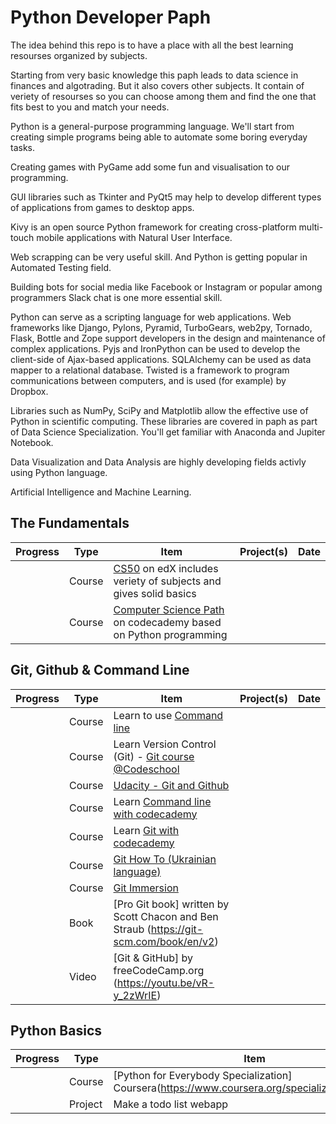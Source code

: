# Python Developer Paph

The idea behind this repo is to have a place with all the best learning resourses organized by subjects.

Starting from very basic knowledge this paph leads to data science in finances and algotrading. But it also covers other subjects. It contain of veriety of resourses so you can choose among them and find the one that fits best to you and match your needs. 

Python is a general-purpose programming language. We'll start from creating simple programs being able to automate some boring everyday tasks. 

Creating games with PyGame add some fun and visualisation to our programming.

GUI libraries such as Tkinter and PyQt5 may help to develop different types of applications from games to desktop apps. 

Kivy is an open source Python framework for creating cross-platform multi-touch mobile applications with Natural User Interface.

Web scrapping can be very useful skill. And Python is getting popular in Automated Testing field.

Building bots for social media like Facebook or Instagram or popular among programmers Slack chat is one more essential skill.

Python can serve as a scripting language for web applications.  Web frameworks like Django, Pylons, Pyramid, TurboGears, web2py, Tornado, Flask, Bottle and Zope support developers in the design and maintenance of complex applications. Pyjs and IronPython can be used to develop the client-side of Ajax-based applications. SQLAlchemy can be used as data mapper to a relational database. Twisted is a framework to program communications between computers, and is used (for example) by Dropbox.

Libraries such as NumPy, SciPy and Matplotlib allow the effective use of Python in scientific computing. These libraries are covered in paph as part of Data Science Specialization. You'll get familiar with Anaconda and Jupiter Notebook.

Data Visualization and Data Analysis are highly developing fields activly using Python language.

Artificial Intelligence and Machine Learning.

## The Fundamentals

| Progress | Type | Item | Project(s) | Date |
| :------: | ------ | ------ | ------------ | :-------: |
|  | Course | [CS50](https://courses.edx.org/courses/course-v1%3AHarvardX%2BCS50%2BX/)  on edX includes veriety of subjects and gives solid basics |  ||
|  | Course | [Computer Science Path](https://courses.edx.org/courses/course-v1%3AHarvardX%2BCS50%2BX/)  on codecademy based on Python programming |  ||

## Git, Github & Command Line
| Progress | Type | Item | Project(s) | Date |
| :------: | ------ | ------ | ------------ | :-------: |
| | Course | Learn to use [Command line](https://commandlinepoweruser.com/)|  ||
| | Course | Learn Version Control (Git) - [Git course @Codeschool](https://try.github.io/levels/1/challenges/1) |   |    |
| | Course | [Udacity - Git and Github](https://in.udacity.com/course/how-to-use-git-and-github--ud775) |   |    |
| | Course | Learn [Command line with codecademy](https://www.codecademy.com/learn/learn-the-command-line)|  ||
| | Course | Learn [Git with codecademy](https://www.codecademy.com/learn/learn-git)|  ||
| | Course | [Git How To (Ukrainian language)](https://githowto.com/uk)|  ||
| | Course | [Git Immersion](http://gitimmersion.com/)|  ||
| | Book | [Pro Git book] written by Scott Chacon and Ben Straub (https://git-scm.com/book/en/v2) |  || 
| | Video | [Git & GitHub] by freeCodeCamp.org (https://youtu.be/vR-y_2zWrIE) |  ||


## Python Basics
| Progress | Type | Item | Project(s) | Date |
| :------: | ------ | ------ | ------------ | :-------: |
| | Course | [Python for Everybody Specialization] Coursera(https://www.coursera.org/specializations/python)|  ||
| | Project | Make a todo list webapp |   |    |
